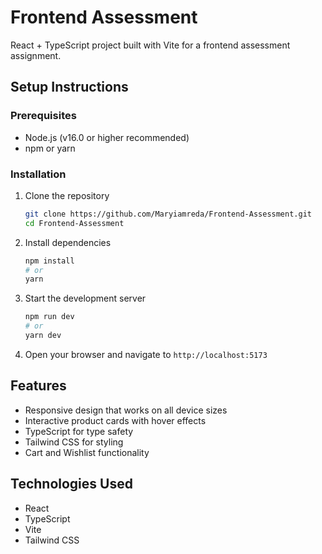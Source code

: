 # Frontend Assessment 

React + TypeScript project built with Vite for a frontend assessment assignment.

## Setup Instructions


### Prerequisites
- Node.js (v16.0 or higher recommended)
- npm or yarn

### Installation
1. Clone the repository
   ```bash
   git clone https://github.com/Maryiamreda/Frontend-Assessment.git
   cd Frontend-Assessment


2. Install dependencies
   ```bash
   npm install
   # or
   yarn
   ```

3. Start the development server
   ```bash
   npm run dev
   # or
   yarn dev
   ```

4. Open your browser and navigate to `http://localhost:5173`

## Features
- Responsive design that works on all device sizes
- Interactive product cards with hover effects
- TypeScript for type safety
- Tailwind CSS for styling
-  Cart and Wishlist functionality


## Technologies Used
- React 
- TypeScript
- Vite
- Tailwind CSS
